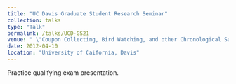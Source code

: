 ```yaml
---
title: "UC Davis Graduate Student Research Seminar"
collection: talks
type: "Talk"
permalink: /talks/UCD-GS21
venue: " \"Coupon Collecting, Bird Watching, and other Chronological Sampling Activities: A Random Interval Graph Model\" "
date: 2012-04-10
location: "University of Caifornia, Davis"
---
```


Practice qualifying exam presentation.
